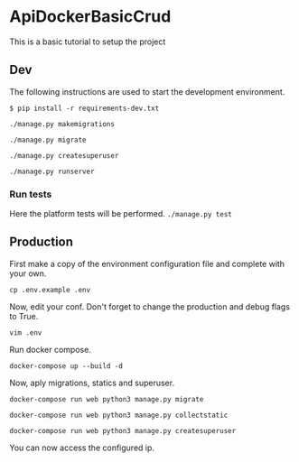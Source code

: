 # ApiDockerBasicCrud

This is a basic tutorial to setup the project

## Dev 
The following instructions are used to start the development environment.

`$ pip install -r requirements-dev.txt`

`./manage.py makemigrations`

`./manage.py migrate`

`./manage.py createsuperuser`

`./manage.py runserver`

### Run tests
Here the platform tests will be performed.
`./manage.py test`

## Production

First make a copy of the environment configuration file and complete with your own.

`cp .env.example .env`

Now, edit your conf. Don't forget to change the production and debug flags to True.

`vim .env`


Run docker compose.

`docker-compose up --build -d`

Now, aply migrations, statics and superuser.

`docker-compose run web python3 manage.py migrate`

`docker-compose run web python3 manage.py collectstatic`

`docker-compose run web python3 manage.py createsuperuser`

You can now access the configured ip. 